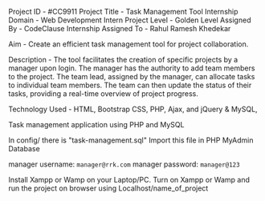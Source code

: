 Project ID - #CC9911
Project Title - Task Management Tool
Internship Domain - Web Development Intern
Project Level - Golden Level
Assigned By - CodeClause Internship
Assigned To - Rahul Ramesh Khedekar

Aim - Create an efficient task management tool for project collaboration.

Description - The tool facilitates the creation of specific projects by a manager upon login. The
manager has the authority to add team members to the project. The team lead,
assigned by the manager, can allocate tasks to individual team members. The team
can then update the status of their tasks, providing a real-time overview of project
progress.

Technology Used - HTML, Bootstrap CSS, PHP, Ajax, and jQuery & MySQL,

Task management application using PHP and MySQL

In config/  there is "task-management.sql"
Import this file in PHP MyAdmin Database

manager username: `manager@rrk.com`
manager password: `manager@123`

Install Xampp or Wamp on your Laptop/PC. 
Turn on Xampp or Wamp and run the project on browser using Localhost/name_of_project
